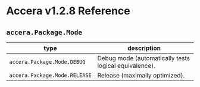 [//]: # (Project: Accera)
[//]: # (Version: v1.2.8)

# Accera v1.2.8 Reference
## `accera.Package.Mode`

type | description
--- | ---
`accera.Package.Mode.DEBUG` | Debug mode (automatically tests logical equivalence).
`accera.Package.Mode.RELEASE` | Release (maximally optimized).


<div style="page-break-after: always;"></div>
